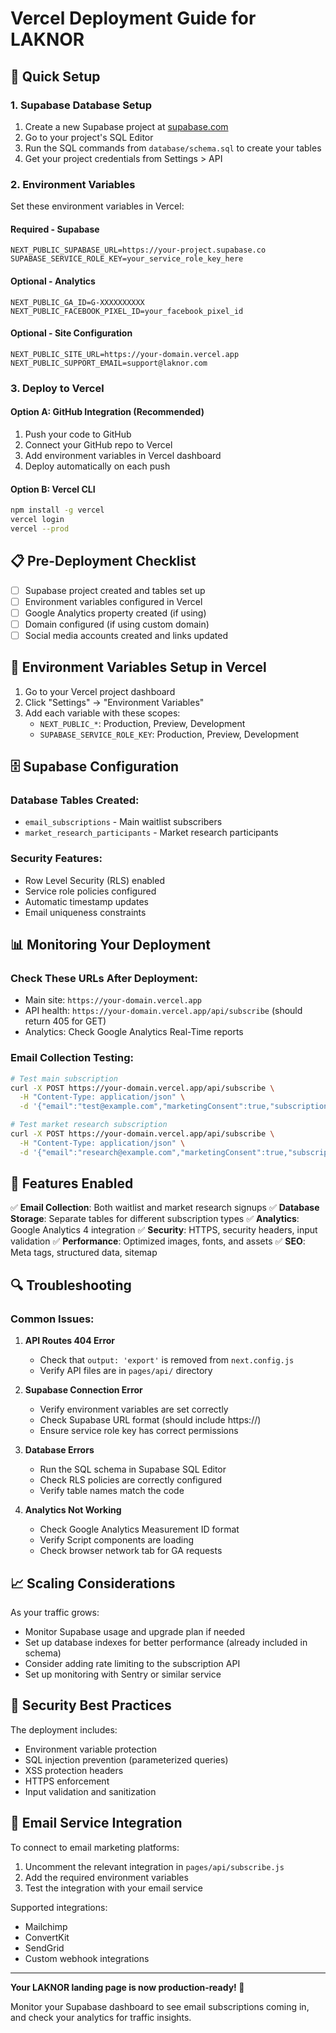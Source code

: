 # Vercel Deployment Guide for LAKNOR

## 🚀 Quick Setup

### 1. Supabase Database Setup

1. Create a new Supabase project at [supabase.com](https://supabase.com)
2. Go to your project's SQL Editor
3. Run the SQL commands from `database/schema.sql` to create your tables
4. Get your project credentials from Settings > API

### 2. Environment Variables

Set these environment variables in Vercel:

#### Required - Supabase
```
NEXT_PUBLIC_SUPABASE_URL=https://your-project.supabase.co
SUPABASE_SERVICE_ROLE_KEY=your_service_role_key_here
```

#### Optional - Analytics
```
NEXT_PUBLIC_GA_ID=G-XXXXXXXXXX
NEXT_PUBLIC_FACEBOOK_PIXEL_ID=your_facebook_pixel_id
```

#### Optional - Site Configuration
```
NEXT_PUBLIC_SITE_URL=https://your-domain.vercel.app
NEXT_PUBLIC_SUPPORT_EMAIL=support@laknor.com
```

### 3. Deploy to Vercel

#### Option A: GitHub Integration (Recommended)
1. Push your code to GitHub
2. Connect your GitHub repo to Vercel
3. Add environment variables in Vercel dashboard
4. Deploy automatically on each push

#### Option B: Vercel CLI
```bash
npm install -g vercel
vercel login
vercel --prod
```

## 📋 Pre-Deployment Checklist

- [ ] Supabase project created and tables set up
- [ ] Environment variables configured in Vercel
- [ ] Google Analytics property created (if using)
- [ ] Domain configured (if using custom domain)
- [ ] Social media accounts created and links updated

## 🔧 Environment Variables Setup in Vercel

1. Go to your Vercel project dashboard
2. Click "Settings" → "Environment Variables"
3. Add each variable with these scopes:
   - `NEXT_PUBLIC_*`: Production, Preview, Development
   - `SUPABASE_SERVICE_ROLE_KEY`: Production, Preview, Development

## 🗄️ Supabase Configuration

### Database Tables Created:
- `email_subscriptions` - Main waitlist subscribers
- `market_research_participants` - Market research participants

### Security Features:
- Row Level Security (RLS) enabled
- Service role policies configured
- Automatic timestamp updates
- Email uniqueness constraints

## 📊 Monitoring Your Deployment

### Check These URLs After Deployment:
- Main site: `https://your-domain.vercel.app`
- API health: `https://your-domain.vercel.app/api/subscribe` (should return 405 for GET)
- Analytics: Check Google Analytics Real-Time reports

### Email Collection Testing:
```bash
# Test main subscription
curl -X POST https://your-domain.vercel.app/api/subscribe \
  -H "Content-Type: application/json" \
  -d '{"email":"test@example.com","marketingConsent":true,"subscriptionType":"notification"}'

# Test market research subscription
curl -X POST https://your-domain.vercel.app/api/subscribe \
  -H "Content-Type: application/json" \
  -d '{"email":"research@example.com","marketingConsent":true,"subscriptionType":"research"}'
```

## 🎯 Features Enabled

✅ **Email Collection**: Both waitlist and market research signups
✅ **Database Storage**: Separate tables for different subscription types
✅ **Analytics**: Google Analytics 4 integration
✅ **Security**: HTTPS, security headers, input validation
✅ **Performance**: Optimized images, fonts, and assets
✅ **SEO**: Meta tags, structured data, sitemap

## 🔍 Troubleshooting

### Common Issues:

1. **API Routes 404 Error**
   - Check that `output: 'export'` is removed from `next.config.js`
   - Verify API files are in `pages/api/` directory

2. **Supabase Connection Error**
   - Verify environment variables are set correctly
   - Check Supabase URL format (should include https://)
   - Ensure service role key has correct permissions

3. **Database Errors**
   - Run the SQL schema in Supabase SQL Editor
   - Check RLS policies are correctly configured
   - Verify table names match the code

4. **Analytics Not Working**
   - Check Google Analytics Measurement ID format
   - Verify Script components are loading
   - Check browser network tab for GA requests

## 📈 Scaling Considerations

As your traffic grows:
- Monitor Supabase usage and upgrade plan if needed
- Set up database indexes for better performance (already included in schema)
- Consider adding rate limiting to the subscription API
- Set up monitoring with Sentry or similar service

## 🔐 Security Best Practices

The deployment includes:
- Environment variable protection
- SQL injection prevention (parameterized queries)
- XSS protection headers
- HTTPS enforcement
- Input validation and sanitization

## 📧 Email Service Integration

To connect to email marketing platforms:
1. Uncomment the relevant integration in `pages/api/subscribe.js`
2. Add the required environment variables
3. Test the integration with your email service

Supported integrations:
- Mailchimp
- ConvertKit  
- SendGrid
- Custom webhook integrations

---

**Your LAKNOR landing page is now production-ready! 🎉**

Monitor your Supabase dashboard to see email subscriptions coming in, and check your analytics for traffic insights. 